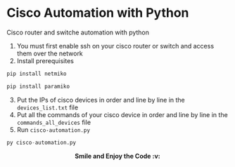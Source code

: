 # Cisco Automation with Python
Cisco router and switche automation with python
1. You must first enable ssh on your cisco router or switch and access them over the network
2. Install prerequisites
```python
pip install netmiko

pip install paramiko
```
3.  Put the IPs of cisco devices in order and line by line in the `devices_list.txt` file
4.  Put all the commands of your cisco device in order and line by line in the `commands_all_devices` file
5.  Run `cisco-automation.py`
```python
py cisco-automation.py
```

<p align=center><b>Smile and Enjoy the Code :v:</p>
